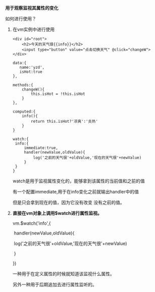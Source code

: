 **用于观察监视其属性的变化**

如何进行使用？

1. 在vm实例中进行使用

   ```vue
   <div id="root">
       <h2>今天的天气很{{info}}</h2>
       <input type="button" value="点击切换天气" @click="changeW">
   </div>
   
   data:{
      name:'yzd',
      isHot:true
   },
   
   methods:{
       changeW(){
           this.isHot = !this.isHot 
       }
   },
   
   computed:{
       info(){
           return this.isHot?'凉爽':'炎热'
       }
   }
   
   watch:{
   	info:{
   		immediate:true,
   		handler(newValue,oldValue){
   			log('之前的天气很'+oldValue,'现在的天气很'+newValue)
   		}
   	}
   }
   ```

   watch是用于监视属性变化的，能够拿到该属性的当前值和之前的值

   有一个配置immediate,用于在info变化之前就输出handler中的值

   但是只会拿到现在的值，因为它没有改变 没有之前的值。

   

2. **直接在vm对象上调用$watch进行属性监视。**

   vm.$watch('info',{

   ​		handler(newValue,oldValue){

   ​				log('之前的天气很'+oldValue,'现在的天气很'+newValue)

   ​		}

   })

   一种用于在定义属性的时候就知道该监视什么属性。

   另外一种用于后期追加去进行属性监听的。